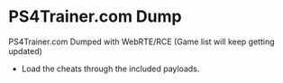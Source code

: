 # PS4Trainer.com Dump

PS4Trainer.com Dumped with WebRTE/RCE (Game list will keep getting updated)

- Load the cheats through the included payloads.
